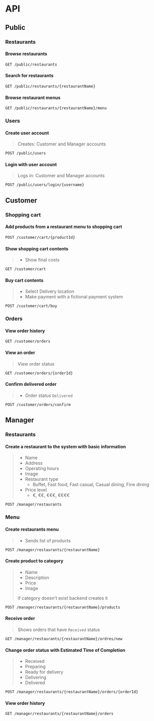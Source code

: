 # API

## Public

### Restaurants

#### Browse restaurants

`GET /public/restaurants`

#### Search for restaurants

`GET /public/restaurants/{restaurantName}`

#### Browse restaurant menus

`GET /public/restaurants/{restaurantName}/menu`

### Users

#### Create user account

> Creates: Customer and Manager accounts

`POST /public/users`

#### Login with user account

> Logs in: Customer and Manager accounts

`POST /public/users/login/{username}`


## Customer

### Shopping cart

#### Add products from a restaurant menu to shopping cart

`POST /customer/cart/{productId}`

#### Show shopping cart contents

> - Show final costs

`GET /customer/cart`

#### Buy cart contents

> - Select Delivery location
> - Make payment with a fictional payment system

`POST /customer/cart/buy`

### Orders

#### View order history

`GET /customer/orders`

#### View an order

> View order status

`GET /customer/orders/{orderId}`

#### Confirm delivered order

> - Order status `Delivered`

`POST /customer/orders/confirm`


## Manager

### Restaurants

#### Create a restaurant to the system with basic information

> - Name
> - Address
> - Operating hours
> - Image
> - Restaurant type
>   - Buffet, Fast food, Fast casual, Casual dining, Fine dining
> - Price level
>   - €, €€, €€€, €€€€

`POST /manager/restaurants`

### Menu

#### Create restaurants menu

> - Sends list of products

`POST /manager/restaurants/{restaurantName}`

#### Create product to category

> - Name
> - Description
> - Price
> - Image
>
> if category doesn't exist backend creates it

`POST /manager/restaurants/{restaurantName}/products`

#### Receive order

> Shows orders that have `Received` status

`GET /manager/restaurants/{restaurantName}/ordres/new`

#### Change order status with Estimated Time of Completion

> - Received
> - Preparing
> - Ready for delivery
> - Delivering
> - Delivered

`POST /manager/restaurants/{restaurantName}/orders/{orderId}`

#### View order history

`GET /manager/restaurants/{restaurantName}/orders`
